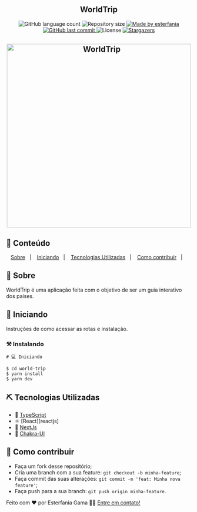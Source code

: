 <h2 align="center">
  WorldTrip
</h2>
  
<p align="center">
  <img alt="GitHub language count" src="https://img.shields.io/github/languages/count/esterfania/world-trip?color=%2304D361">

  <img alt="Repository size" src="https://img.shields.io/github/repo-size/esterfania/world-trip">

  	
  <a href="https://www.linkedin.com/in/esterfania-gama/">
    <img alt="Made by esterfania" src="https://img.shields.io/badge/made%20by-esterfania-%2304D361">
  </a>
	
  
  <a href="https://github.com/esterfania/dtmoney/commits/master">
    <img alt="GitHub last commit" src="https://img.shields.io/github/last-commit/esterfania/world-trip">
  </a>

  <img alt="License" src="https://img.shields.io/badge/license-MIT-brightgreen">
   <a href="https://github.com/esterfania/countdown/stargazers">
    <img alt="Stargazers" src="https://img.shields.io/github/stars/esterfania/world-trip?style=social">
  </a>
</p>


<h2 align="center">
    <img alt="WorldTrip" title="#world-trip" src="https://user-images.githubusercontent.com/35200622/116480435-b8253780-a857-11eb-9a94-fb91a72a242d.gif" width="500px" />
</h2>



## 📝 Conteúdo
<p align="center">
<a href="#about">Sobre</a>&nbsp;&nbsp;&nbsp;|&nbsp;&nbsp;&nbsp;
<a href="#getting_started">Iniciando</a>&nbsp;&nbsp;&nbsp;|&nbsp;&nbsp;&nbsp;
<a href="#built_using">Tecnologias Utilizadas</a>&nbsp;&nbsp;&nbsp;|&nbsp;&nbsp;&nbsp;
<a href="#contribute">Como contribuir</a>&nbsp;&nbsp;&nbsp;|&nbsp;&nbsp;&nbsp;
</p>


## 🧐 Sobre <a name = "about"></a>

WorldTrip é uma aplicação feita com o objetivo de ser um guia interativo dos países.


## 🏁 Iniciando <a name = "getting_started"></a>

Instruções de como acessar as rotas e instalação.

### ⚒ Instalando <a name = "installing"></a>

```
# 💻 Iniciando

$ cd world-trip
$ yarn install
$ yarn dev

```

## ⛏️ Tecnologias Utilizadas <a name = "built_using"></a>
- 🔵 [TypeScript][typescript]
- ⚛️ [React][reactjs]
- 🔼 [NextJs][next]
- 💅 [Chakra-UI][chakra-ui]

## 🤔 Como contribuir <a name = "contribute"></a>

- Faça um fork desse repositório;
- Cria uma branch com a sua feature: `git checkout -b minha-feature`;
- Faça commit das suas alterações: `git commit -m 'feat: Minha nova feature'`;
- Faça push para a sua branch: `git push origin minha-feature`.

Feito com ❤️ por Esterfania Gama 👋🏽 [Entre em contato!](https://www.linkedin.com/in/esterfania-gama/)

[next]: https://nextjs.org/
[typescript]: https://www.typescriptlang.org/
[Chakra-UI]: https://chakra-ui.com/

